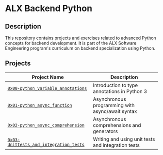 # ALX Backend Python

## Description

This repository contains projects and exercises related to advanced Python concepts for backend development. It is part of the ALX Software Engineering program's curriculum on backend specialization using Python.

## Projects

| Project Name | Description |
| ------------ | ----------- |
| [`0x00-python_variable_annotations`](./0x00-python_variable_annotations) | Introduction to type annotations in Python 3 |
| [`0x01-python_async_function`](./0x01-python_async_function) | Asynchronous programming with async/await syntax |
| [`0x02-python_async_comprehension`](./0x02-python_async_comprehension) | Asynchronous comprehensions and generators |
| [`0x03-Unittests_and_integration_tests`](./0x03-Unittests_and_integration_tests) | Writing and using unit tests and integration tests |
